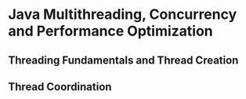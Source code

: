 # Java Multithreading, Concurrency and Performance Optimization

## Threading Fundamentals and Thread Creation
## Thread Coordination
